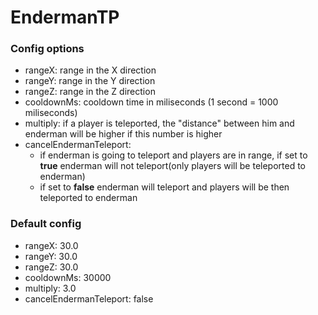 # EndermanTP
### Config options
- rangeX: range in the X direction
- rangeY: range in the Y direction
- rangeZ: range in the Z direction
- cooldownMs: cooldown time in miliseconds (1 second = 1000 miliseconds)
- multiply: if a player is teleported, the "distance" between him and enderman will be higher if this number is higher
- cancelEndermanTeleport:
  - if enderman is going to teleport and players are in range, if set to **true** enderman will not teleport(only players will be teleported to enderman)
  - if set to **false** enderman will teleport and players will be then teleported to enderman
  
### Default config
- rangeX: 30.0
- rangeY: 30.0
- rangeZ: 30.0
- cooldownMs: 30000
- multiply: 3.0
- cancelEndermanTeleport: false
